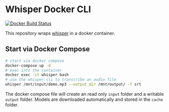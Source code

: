 # Whisper Docker CLI

[![Docker Build Status](https://github.com/jo-hoe/whisper-docker-cli/workflows/test/badge.svg)](https://github.com/jo-hoe/whisper-docker-cli/actions?workflow=docker-build-test)

This repository wraps [whisper](https://github.com/openai/whisper) in a docker container.

## Start via Docker Compose

```bash
# start via docker compose
docker-compose up -d
# exec into the container
docker exec -it whisper bash
# use the whisper cli to transcribe an audio file
whisper /mnt/input/demo.mp3 --output_dir /mnt/output/ -f srt
```

The docker compose file will create an read only `input` folder and a writable `output` folder.
Models are downloaded automatically and stored in the `cache` folder.
